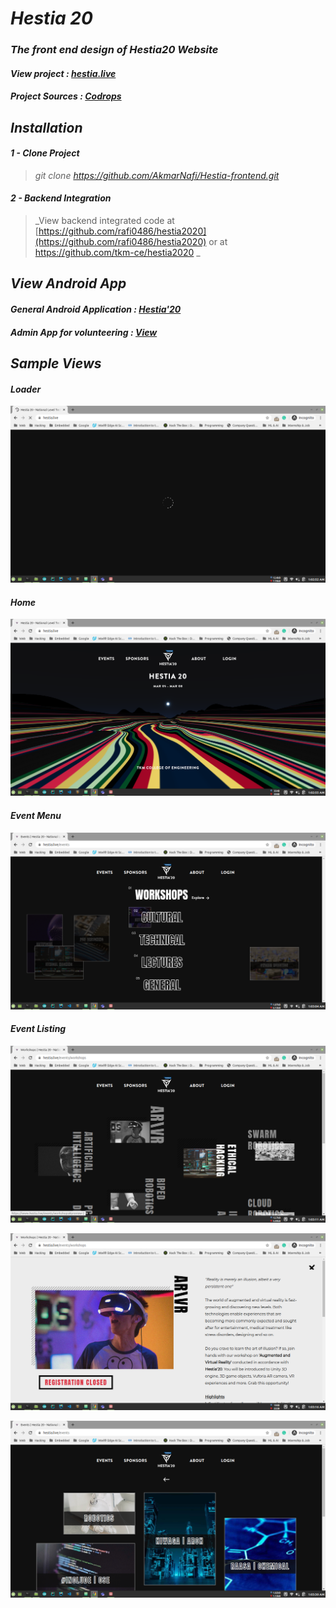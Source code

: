 # ___Hestia 20___

### _The front end design of Hestia20 Website_
#### _View project : [hestia.live](https://www.hestia.live)_
#### _Project Sources : [Codrops](https://tympanus.net/codrops/)_
## _Installation_
#### _1 - Clone Project_
>_git clone https://github.com/AkmarNafi/Hestia-frontend.git_
#### _2 - Backend Integration_

>_View backend integrated code at [https://github.com/rafi0486/hestia2020](https://github.com/rafi0486/hestia2020) or at https://github.com/tkm-ce/hestia2020 _

## ___View Android App___
#### _General Android Application : [Hestia'20](https://play.google.com/store/apps/details?id=live.hestia.app)_
#### _Admin App for volunteering : [View](https://www.hestia.live/admin_app)_

## ___Sample Views___

#### _Loader_

![Home](https://raw.githubusercontent.com/AkmarNafi/Hestia-frontend/master/git_img/1.png)

#### _Home_
![Home](https://raw.githubusercontent.com/AkmarNafi/Hestia-frontend/master/git_img/2.png)

#### _Event Menu_

![Home](https://raw.githubusercontent.com/AkmarNafi/Hestia-frontend/master/git_img/3.png)

#### _Event Listing_

![Home](https://raw.githubusercontent.com/AkmarNafi/Hestia-frontend/master/git_img/4.png)

![Home](https://raw.githubusercontent.com/AkmarNafi/Hestia-frontend/master/git_img/5.png)

![Home](https://raw.githubusercontent.com/AkmarNafi/Hestia-frontend/master/git_img/6.png)
